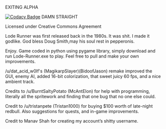 EXITING ALPHA

[![Codacy Badge](https://api.codacy.com/project/badge/Grade/0b533a1abcf54f5aae2fb7baeba2c440)](https://www.codacy.com/app/lzhang1337/LodeRunner?utm_source=github.com&amp;utm_medium=referral&amp;utm_content=LordZagreus/LodeRunner&amp;utm_campaign=Badge_Grade) DAMN STRAIGHT

Licensed under Creative Commons Agreement

Lode Runner was first released back in the 1980s. It was shit. I made it godlike. God bless Doug Smith,may his soul rest in 
pepperonis. 

Enjoy. Game coded in python using pygame library, simply download and run Lode-Runner.exe to play. Feel free to pull and make your
own improvements.

/u/dat_acid_w0lf's (MagikarpSlayer)(BidoofJason) remake improved the GUI, enemy AI, added 16-bit colorization, that sweet 
juicy 60 fps, and a nice ambient track.

Credits to /u/BurntSaltyPotato (McAntElon) for help with programming, literally all the spritework and finding that one bug 
that no one else could.

Credit to /u/tristanpete (Tristan1000) for buying $100 worth of late-night redbull. Also suggestions for quests, and in-game 
improvements.

Credit to Manav Shah for creating my account’s shitty username.

